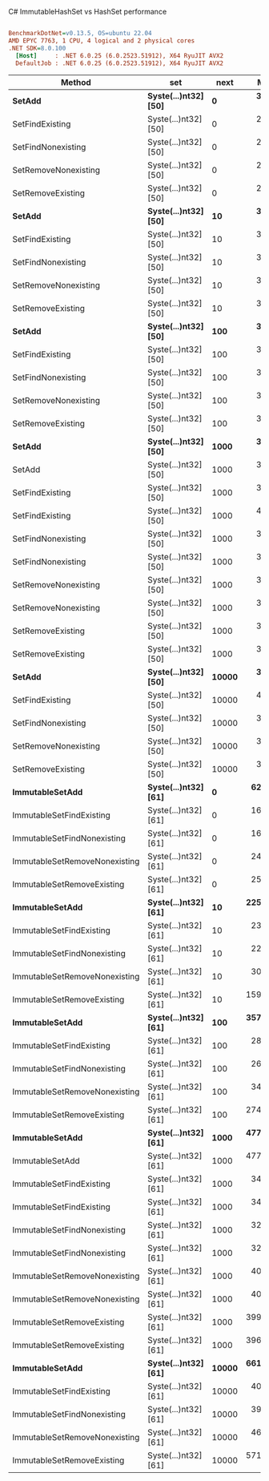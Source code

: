 C# ImmutableHashSet vs HashSet performance
``` ini

BenchmarkDotNet=v0.13.5, OS=ubuntu 22.04
AMD EPYC 7763, 1 CPU, 4 logical and 2 physical cores
.NET SDK=8.0.100
  [Host]     : .NET 6.0.25 (6.0.2523.51912), X64 RyuJIT AVX2
  DefaultJob : .NET 6.0.25 (6.0.2523.51912), X64 RyuJIT AVX2


```
|                        Method |                  set |  next |       Mean |     Error |    StdDev |   Gen0 | Allocated |
|------------------------------ |--------------------- |------ |-----------:|----------:|----------:|-------:|----------:|
|                        **SetAdd** | **Syste(...)nt32] [50]** |     **0** |   **3.628 ns** | **0.0138 ns** | **0.0129 ns** |      **-** |         **-** |
|               SetFindExisting | Syste(...)nt32] [50] |     0 |   2.376 ns | 0.0014 ns | 0.0013 ns |      - |         - |
|            SetFindNonexisting | Syste(...)nt32] [50] |     0 |   2.378 ns | 0.0019 ns | 0.0018 ns |      - |         - |
|          SetRemoveNonexisting | Syste(...)nt32] [50] |     0 |   2.069 ns | 0.0015 ns | 0.0012 ns |      - |         - |
|             SetRemoveExisting | Syste(...)nt32] [50] |     0 |   2.075 ns | 0.0097 ns | 0.0091 ns |      - |         - |
|                        **SetAdd** | **Syste(...)nt32] [50]** |    **10** |   **3.618 ns** | **0.0025 ns** | **0.0020 ns** |      **-** |         **-** |
|               SetFindExisting | Syste(...)nt32] [50] |    10 |   3.984 ns | 0.0117 ns | 0.0109 ns |      - |         - |
|            SetFindNonexisting | Syste(...)nt32] [50] |    10 |   3.117 ns | 0.0114 ns | 0.0107 ns |      - |         - |
|          SetRemoveNonexisting | Syste(...)nt32] [50] |    10 |   3.614 ns | 0.0022 ns | 0.0017 ns |      - |         - |
|             SetRemoveExisting | Syste(...)nt32] [50] |    10 |   3.616 ns | 0.0035 ns | 0.0031 ns |      - |         - |
|                        **SetAdd** | **Syste(...)nt32] [50]** |   **100** |   **3.617 ns** | **0.0034 ns** | **0.0027 ns** |      **-** |         **-** |
|               SetFindExisting | Syste(...)nt32] [50] |   100 |   3.974 ns | 0.0116 ns | 0.0108 ns |      - |         - |
|            SetFindNonexisting | Syste(...)nt32] [50] |   100 |   3.122 ns | 0.0122 ns | 0.0115 ns |      - |         - |
|          SetRemoveNonexisting | Syste(...)nt32] [50] |   100 |   3.614 ns | 0.0018 ns | 0.0014 ns |      - |         - |
|             SetRemoveExisting | Syste(...)nt32] [50] |   100 |   3.616 ns | 0.0041 ns | 0.0034 ns |      - |         - |
|                        **SetAdd** | **Syste(...)nt32] [50]** |  **1000** |   **3.625 ns** | **0.0131 ns** | **0.0122 ns** |      **-** |         **-** |
|                        SetAdd | Syste(...)nt32] [50] |  1000 |   3.625 ns | 0.0135 ns | 0.0126 ns |      - |         - |
|               SetFindExisting | Syste(...)nt32] [50] |  1000 |   3.979 ns | 0.0140 ns | 0.0131 ns |      - |         - |
|               SetFindExisting | Syste(...)nt32] [50] |  1000 |   4.330 ns | 0.0067 ns | 0.0052 ns |      - |         - |
|            SetFindNonexisting | Syste(...)nt32] [50] |  1000 |   3.099 ns | 0.0126 ns | 0.0118 ns |      - |         - |
|            SetFindNonexisting | Syste(...)nt32] [50] |  1000 |   3.116 ns | 0.0138 ns | 0.0129 ns |      - |         - |
|          SetRemoveNonexisting | Syste(...)nt32] [50] |  1000 |   3.617 ns | 0.0027 ns | 0.0024 ns |      - |         - |
|          SetRemoveNonexisting | Syste(...)nt32] [50] |  1000 |   3.620 ns | 0.0112 ns | 0.0104 ns |      - |         - |
|             SetRemoveExisting | Syste(...)nt32] [50] |  1000 |   3.615 ns | 0.0022 ns | 0.0017 ns |      - |         - |
|             SetRemoveExisting | Syste(...)nt32] [50] |  1000 |   3.622 ns | 0.0098 ns | 0.0091 ns |      - |         - |
|                        **SetAdd** | **Syste(...)nt32] [50]** | **10000** |   **3.626 ns** | **0.0121 ns** | **0.0113 ns** |      **-** |         **-** |
|               SetFindExisting | Syste(...)nt32] [50] | 10000 |   4.012 ns | 0.0088 ns | 0.0068 ns |      - |         - |
|            SetFindNonexisting | Syste(...)nt32] [50] | 10000 |   3.117 ns | 0.0118 ns | 0.0110 ns |      - |         - |
|          SetRemoveNonexisting | Syste(...)nt32] [50] | 10000 |   3.616 ns | 0.0048 ns | 0.0038 ns |      - |         - |
|             SetRemoveExisting | Syste(...)nt32] [50] | 10000 |   3.624 ns | 0.0105 ns | 0.0098 ns |      - |         - |
|               **ImmutableSetAdd** | **Syste(...)nt32] [61]** |     **0** |  **62.278 ns** | **0.2866 ns** | **0.2238 ns** | **0.0012** |     **104 B** |
|      ImmutableSetFindExisting | Syste(...)nt32] [61] |     0 |  16.162 ns | 0.0049 ns | 0.0041 ns |      - |         - |
|   ImmutableSetFindNonexisting | Syste(...)nt32] [61] |     0 |  16.303 ns | 0.0295 ns | 0.0276 ns |      - |         - |
| ImmutableSetRemoveNonexisting | Syste(...)nt32] [61] |     0 |  24.047 ns | 0.0851 ns | 0.0754 ns |      - |         - |
|    ImmutableSetRemoveExisting | Syste(...)nt32] [61] |     0 |  25.616 ns | 0.0240 ns | 0.0200 ns |      - |         - |
|               **ImmutableSetAdd** | **Syste(...)nt32] [61]** |    **10** | **225.118 ns** | **0.5473 ns** | **0.4852 ns** | **0.0038** |     **328 B** |
|      ImmutableSetFindExisting | Syste(...)nt32] [61] |    10 |  23.504 ns | 0.0257 ns | 0.0240 ns |      - |         - |
|   ImmutableSetFindNonexisting | Syste(...)nt32] [61] |    10 |  22.038 ns | 0.0246 ns | 0.0230 ns |      - |         - |
| ImmutableSetRemoveNonexisting | Syste(...)nt32] [61] |    10 |  30.369 ns | 0.0337 ns | 0.0316 ns |      - |         - |
|    ImmutableSetRemoveExisting | Syste(...)nt32] [61] |    10 | 159.928 ns | 0.8257 ns | 0.7723 ns | 0.0024 |     216 B |
|               **ImmutableSetAdd** | **Syste(...)nt32] [61]** |   **100** | **357.641 ns** | **1.4462 ns** | **1.3528 ns** | **0.0057** |     **496 B** |
|      ImmutableSetFindExisting | Syste(...)nt32] [61] |   100 |  28.589 ns | 0.0843 ns | 0.0789 ns |      - |         - |
|   ImmutableSetFindNonexisting | Syste(...)nt32] [61] |   100 |  26.662 ns | 0.0097 ns | 0.0086 ns |      - |         - |
| ImmutableSetRemoveNonexisting | Syste(...)nt32] [61] |   100 |  34.528 ns | 0.0788 ns | 0.0699 ns |      - |         - |
|    ImmutableSetRemoveExisting | Syste(...)nt32] [61] |   100 | 274.865 ns | 0.9019 ns | 0.7995 ns | 0.0043 |     384 B |
|               **ImmutableSetAdd** | **Syste(...)nt32] [61]** |  **1000** | **477.656 ns** | **1.6429 ns** | **1.5368 ns** | **0.0076** |     **664 B** |
|               ImmutableSetAdd | Syste(...)nt32] [61] |  1000 | 477.203 ns | 1.4622 ns | 1.1416 ns | 0.0076 |     664 B |
|      ImmutableSetFindExisting | Syste(...)nt32] [61] |  1000 |  34.681 ns | 0.0388 ns | 0.0363 ns |      - |         - |
|      ImmutableSetFindExisting | Syste(...)nt32] [61] |  1000 |  34.013 ns | 0.0616 ns | 0.0546 ns |      - |         - |
|   ImmutableSetFindNonexisting | Syste(...)nt32] [61] |  1000 |  32.118 ns | 0.2180 ns | 0.1933 ns |      - |         - |
|   ImmutableSetFindNonexisting | Syste(...)nt32] [61] |  1000 |  32.102 ns | 0.0346 ns | 0.0323 ns |      - |         - |
| ImmutableSetRemoveNonexisting | Syste(...)nt32] [61] |  1000 |  40.190 ns | 0.0510 ns | 0.0477 ns |      - |         - |
| ImmutableSetRemoveNonexisting | Syste(...)nt32] [61] |  1000 |  40.053 ns | 0.0346 ns | 0.0306 ns |      - |         - |
|    ImmutableSetRemoveExisting | Syste(...)nt32] [61] |  1000 | 399.210 ns | 1.3026 ns | 1.0877 ns | 0.0062 |     552 B |
|    ImmutableSetRemoveExisting | Syste(...)nt32] [61] |  1000 | 396.119 ns | 1.0400 ns | 0.9220 ns | 0.0062 |     552 B |
|               **ImmutableSetAdd** | **Syste(...)nt32] [61]** | **10000** | **661.015 ns** | **3.0805 ns** | **2.8815 ns** | **0.0105** |     **888 B** |
|      ImmutableSetFindExisting | Syste(...)nt32] [61] | 10000 |  40.718 ns | 0.0449 ns | 0.0351 ns |      - |         - |
|   ImmutableSetFindNonexisting | Syste(...)nt32] [61] | 10000 |  39.148 ns | 0.0889 ns | 0.0742 ns |      - |         - |
| ImmutableSetRemoveNonexisting | Syste(...)nt32] [61] | 10000 |  46.347 ns | 0.0512 ns | 0.0479 ns |      - |         - |
|    ImmutableSetRemoveExisting | Syste(...)nt32] [61] | 10000 | 571.150 ns | 1.6200 ns | 1.3528 ns | 0.0086 |     776 B |
